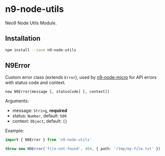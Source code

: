 # n9-node-utils

Neo9 Node Utils Module.

## Installation

```bash
npm install --save n9-node-utils
```

## N9Error

Custom error class (extends `Error`), used by [n9-node-micro](http://scm.bytefactory.fr/projects/N9NODE/repos/n9-node-micro/browse) for API errors with status code and context.

`new N9Error(message [, statusCode] [, context])`

Arguments:

- message: `String`, **required**
- status: `Number`, default: `500`
- context: `Object`, default: `{}`

Example:

```ts
import { N9Error } from 'n9-node-utils'

throw new N9Error('file-not-found', 404, { path: '/tmp/my-file.txt' })
```
